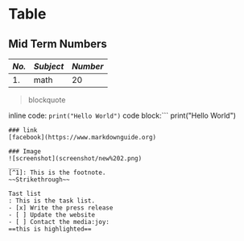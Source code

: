 
# **Table**

## **Mid Term Numbers**
  

  |  ***No.*** |  ***Subject*** |  ***Number*** |
   | ----------- | --------------- | -------------- |
   | 1.           |   math          |  20            |

  > blockquote

  inline code: `print("Hello World")`
  code block:```
   print("Hello World")
  ```   
 ### link
 [facebook](https://www.markdownguide.org)

 ### Image
 ![screenshot](screenshot/new%202.png)
 ___
 [^1]: This is the footnote.
 ~~Strikethrough~~

 Tast list
: This is the task list.
- [x] Write the press release
- [ ] Update the website
- [ ] Contact the media:joy:
==this is highlighted==
